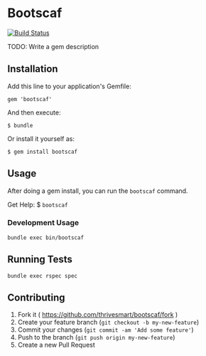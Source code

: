# Bootscaf

[![Build Status](https://travis-ci.org/thrivesmart/bootscaf.svg)](https://travis-ci.org/thrivesmart/bootscaf)

TODO: Write a gem description

## Installation

Add this line to your application's Gemfile:

    gem 'bootscaf'

And then execute:

    $ bundle

Or install it yourself as:

    $ gem install bootscaf

## Usage

After doing a gem install, you can run the `bootscaf` command.

Get Help: $ `bootscaf`

### Development Usage

`bundle exec bin/bootscaf`

## Running Tests

`bundle exec rspec spec`

## Contributing

1. Fork it ( https://github.com/thrivesmart/bootscaf/fork )
2. Create your feature branch (`git checkout -b my-new-feature`)
3. Commit your changes (`git commit -am 'Add some feature'`)
4. Push to the branch (`git push origin my-new-feature`)
5. Create a new Pull Request
